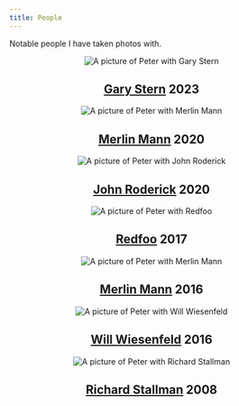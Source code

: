 ```yaml
---
title: People
---
```


Notable people I have taken photos with.

<center>

![A picture of Peter with Gary Stern](/people/garystern.jpeg) 
## [Gary Stern](https://en.wikipedia.org/wiki/Stern_Pinball) 2023 

![A picture of Peter with Merlin Mann](/people/merlinmann_again.jpeg)
## [Merlin Mann](https://en.wikipedia.org/wiki/Merlin_Mann) 2020 

![A picture of Peter with John Roderick](/people/roderick.jpeg)
## [John Roderick](https://en.wikipedia.org/wiki/John_Roderick_(musician)) 2020

![A picture of Peter with Redfoo](/people/redfoo.jpeg) 
## [Redfoo](https://en.wikipedia.org/wiki/Redfoo) 2017 

![A picture of Peter with Merlin Mann](/people/merlinmann.jpeg) 
## [Merlin Mann](https://en.wikipedia.org/wiki/Merlin_Mann) 2016 

![A picture of Peter with Will Wiesenfeld](/people/baths.jpeg) 
## [Will Wiesenfeld](https://en.wikipedia.org/wiki/Baths_(musician)) 2016 

![A picture of Peter with Richard Stallman](/people/rms.jpeg) 
## [Richard Stallman](https://en.wikipedia.org/wiki/Richard_stallman) 2008 

</center>

